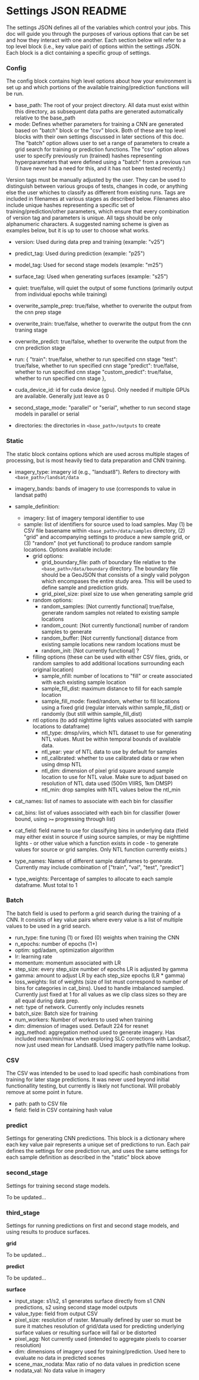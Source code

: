 # Settings JSON README
The settings JSON defines all of the variables which control your jobs. This doc will guide you through the purposes of various options that can be set and how they interact with one another. Each section below will refer to a top level block (i.e., key value pair) of options within the settings JSON. Each block is a dict containing a specific group of settings.


### Config
The config block contains high level options about how your environment is set up and which portions of the available training/prediction functions will be run.

- base_path: The root of your project directory. All data must exist within this directory, as subsequent data paths are generated automatically relative to the base_path
- mode: Defines whether parameters for training a CNN are generated based on "batch" block or the "csv" block. Both of these are top level blocks with their own settings discussed in later sections of this doc. The "batch" option allows user to set a range of parameters to create a grid search for training or prediction functions. The "csv" option allows user to specify previously run (trained) hashes representing hyperparameters that were defined using a "batch" from a previous run (I have never had a need for this, and it has not been tested recently.)

Version tags must be manually adjusted by the user. They can be used to distinguish between various groups of tests, changes in code, or anything else the user whiches to classify as different from existing runs. Tags are included in filenames at various stages as described below. Filenames also include unique hashes representing a specific set of training/prediction/other parameters, which ensure that every combination of version tag and parameters is unique. All tags should be only alphanumeric characters. A suggested naming scheme is given as examples below, but it is up to user to choose what works.
- version: Used during data prep and training (example: "v25")
- predict_tag: Used during prediction (example: "p25")
- model_tag: Used for second stage models (example: "m25")
- surface_tag: Used when generating surfaces (example: "s25")

- quiet: true/false, will quiet the output of some functions (primarily output from individual epochs while training)
- overwrite_sample_prep: true/false, whether to overwrite the output from the cnn prep stage
- overwrite_train: true/false, whether to overwrite the output from the cnn traning stage
- overwrite_predict: true/false, whether to overwrite the output from the cnn prediction stage
- run: {
    "train": true/false, whether to run specified cnn stage
    "test": true/false, whether to run specified cnn stage
    "predict": true/false, whether to run specified cnn stage
    "custom_predict": true/false, whether to run specified cnn stage
},
- cuda_device_id: id for cuda device (gpu). Only needed if multiple GPUs are available. Generally just leave as 0
- second_stage_mode: "parallel" or "serial", whether to run second stage models in parallel or serial
- directories: the directories in `<base_path>/outputs` to create


### Static
The static block contains options which are used across multiple stages of processing, but is most heavily tied to data preparation and CNN training.

- imagery_type: imagery id (e.g., "landsat8"). Refers to directory with `<base_path>/landsat/data`
- imagery_bands: bands of imagery to use (corresponds to value in landsat path)

- sample_definition:
    - imagery: list of imagery temporal identifier to use
    - sample: list of identifiers for source used to load samples. May (1) be CSV file basename within `<base_path>/data/samples` directory, (2) "grid" and accompanying settings to produce a new sample grid, or (3) "random" (not yet functional) to produce random sample locations. Options available include:
        - grid options:
            - grid_boundary_file: path of boundary file relative to the `<base_path>/data/boundary` directory. The boundary file should be a GeoJSON that consists of a singly valid polygon which encompases the entire study area. This will be used to define sample and prediction grids.
            - grid_pixel_size: pixel size to use when generating sample grid
        - random options:
            - random_samples: [Not currently functional] true/false, generate random samples not related to existing sample locations
            - random_count: [Not currently functional] number of random samples to generate
            - random_buffer: [Not currently functional] distance from existing sample locations new random locations must be
            - random_init: [Not currently functional] ?
        - filling options (these can be used with either CSV files, grids, or random samples to add additional locations surrounding each original location)
            - sample_nfill: number of locations to "fill" or create associated with each existing sample location
            - sample_fill_dist: maximum distance to fill for each sample location
            - sample_fill_mode: fixed/random, whether to fill locations using a fixed grid (regular intervals within sample_fill_dist) or randomly (but still within sample_fill_dist)
        - ntl options (to add nighttime lights values associated with sample locations to dataframe)
            - ntl_type: dmsp/viirs, which NTL dataset to use for generating NTL values. Must be within temporal bounds of available data.
            - ntl_year: year of NTL data to use by default for samples
            - ntl_calibrated: whether to use calibrated data or raw when using dmsp NTL
            - ntl_dim: dimension of pixel grid square around sample location to use for NTL value. Make sure to adjust based on resolution of NTL data used (500m VIIRS, 1km DMSP)
            - ntl_min: drop samples with NTL values below the ntl_min
- cat_names: list of names to associate with each bin for classifier
- cat_bins: list of values associated with each bin for classifier (lower bound, using `>=` progressing through list)
- cat_field: field name to use for classifying bins in underlying data (field may either exist in source if using source samples, or may be nighttime lights - or other value which a function exists in code - to generate values for source or grid samples. Only NTL function currently exists.)
- type_names: Names of different sample dataframes to generate. Currently may include combination of ["train", "val", "test", "predict"]
- type_weights: Percentage of samples to allocate to each sample dataframe. Must total to 1

### Batch
The batch field is used to perform a grid search during the training of a CNN. It consists of key value pairs where every value is a list of multiple values to be used in a grid search.

- run_type: fine tuning (1) or fixed (0) weights when training the CNN
- n_epochs: number of epochs (1+)
- optim: sgd/adam, optimization algorithm
- lr: learning rate
- momentum: momentum associated with LR
- step_size: every step_size number of epochs LR is adjusted by gamma
- gamma: amount to adjust LR by each step_size epochs (LR * gamma)
- loss_weights: list of weights (size of list must correspond to number of bins for categories in cat_bins). Used to handle imbalanced sampled. Currently just fixed at 1 for all values as we clip class sizes so they are all equal during data prep.
- net: type of network. Currently only includes resnets
- batch_size: Batch size for training
- num_workers: Number of workers to used when training
- dim: dimension of images used. Default 224 for resnet
- agg_method: aggregation method used to generate imagery. Has included mean/min/max when exploring SLC corrections with Landsat7, now just used mean for Landsat8. Used imagery path/file name lookup.

### CSV
The CSV was intended to be used to load specific hash combinations from training for later stage predictions. It was never used beyond initial functionallity testing, but currently is likely not functional. Will probably remove at some point in future.
- path: path to CSV file
- field: field in CSV containing hash value


### predict
Settings for generating CNN predictions. This block is a dictionary where each key value pair represents a unique set of predictions to run. Each pair defines the settings for one prediction run, and uses the same settings for each sample definition as described in the "static" block above


### second_stage
Settings for training second stage models.

To be updated...


### third_stage
Settings for running predictions on first and second stage models, and using results to produce surfaces.

__grid__

 To be updated...

__predict__

To be updated...

__surface__

- input_stage: s1/s2, s1 generates surface directly from s1 CNN predictions, s2 using second stage model outputs
- value_type: field from output CSV
- pixel_size: resolution of raster. Manually defined by user so must be sure it matches resolution of grid/data used for predicting underlying surface values or resulting surface will fail or be distorted
- pixel_agg: Not currently used (intended to aggregate pixels to coarser resolution)
- dim: dimensions of imagery used for training/prediction. Used here to evaluate no data in predicted scenes
- scene_max_nodata: Max ratio of no data values in prediction scene
- nodata_val: No data value in imagery